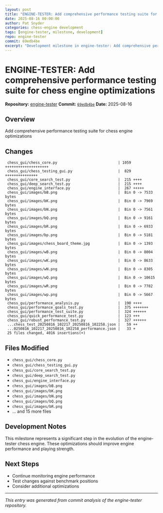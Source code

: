 ```yaml
---
layout: post
title: "ENGINE-TESTER: Add comprehensive performance testing suite for chess engine optimizations"
date: 2025-08-16 00:00:00 
author: Pat Snyder
categories: chess-engine development
tags: [engine-tester, milestone, development]
repo: engine-tester
commit: 69edb4be
excerpt: "Development milestone in engine-tester: Add comprehensive performance testing suite for chess engine optimizations"
---
```


# ENGINE-TESTER: Add comprehensive performance testing suite for chess engine optimizations

**Repository:** [engine-tester](https://github.com/pssnyder/engine-tester)
**Commit:** [`69edb4be`](https://github.com/pssnyder/engine-tester/commit/69edb4be111027f4d221273f5da7a2af99a7c8ba)
**Date:** 2025-08-16

## Overview

Add comprehensive performance testing suite for chess engine optimizations

## Changes

```
 chess_gui/chess_core.py                            | 1059 ++++++++++++++++++++
 chess_gui/chess_testing_gui.py                     |  829 +++++++++++++++
 chess_gui/core_search_test.py                      |  215 ++++
 chess_gui/deep_search_test.py                      |  215 ++++
 chess_gui/engine_interface.py                      |  267 +++++
 chess_gui/images/bB.png                            |  Bin 0 -> 7533 bytes
 chess_gui/images/bK.png                            |  Bin 0 -> 7969 bytes
 chess_gui/images/bN.png                            |  Bin 0 -> 7561 bytes
 chess_gui/images/bQ.png                            |  Bin 0 -> 9161 bytes
 chess_gui/images/bR.png                            |  Bin 0 -> 6933 bytes
 chess_gui/images/bp.png                            |  Bin 0 -> 5181 bytes
 chess_gui/images/chess_board_theme.jpg             |  Bin 0 -> 1393 bytes
 chess_gui/images/wB.png                            |  Bin 0 -> 8004 bytes
 chess_gui/images/wK.png                            |  Bin 0 -> 8633 bytes
 chess_gui/images/wN.png                            |  Bin 0 -> 8305 bytes
 chess_gui/images/wQ.png                            |  Bin 0 -> 10615 bytes
 chess_gui/images/wR.png                            |  Bin 0 -> 7782 bytes
 chess_gui/images/wp.png                            |  Bin 0 -> 5667 bytes
 chess_gui/performance_analysis.py                  |  190 ++++
 chess_gui/performance_goals_test.py                |  375 +++++++
 chess_gui/performance_test_suite.py                |  324 ++++++
 chess_gui/quick_performance_test.py                |  123 +++
 chess_gui/robust_performance_test.py               |  327 ++++++
 ...chess_test_20250816_102217_20250816_102258.json |   59 ++
 ...0250816_102217_20250816_102258_performance.json |   33 +
 25 files changed, 4016 insertions(+)
```

## Files Modified

- `chess_gui/chess_core.py`
- `chess_gui/chess_testing_gui.py`
- `chess_gui/core_search_test.py`
- `chess_gui/deep_search_test.py`
- `chess_gui/engine_interface.py`
- `chess_gui/images/bB.png`
- `chess_gui/images/bK.png`
- `chess_gui/images/bN.png`
- `chess_gui/images/bQ.png`
- `chess_gui/images/bR.png`
- ... and 15 more files

## Development Notes

This milestone represents a significant step in the evolution of the engine-tester chess engine. These optimizations should improve engine performance and playing strength.

## Next Steps

- Continue monitoring engine performance
- Test changes against benchmark positions
- Consider additional optimizations

---

*This entry was generated from commit analysis of the engine-tester repository.*

